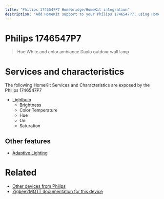 ```yaml
---
title: "Philips 1746547P7 Homebridge/HomeKit integration"
description: "Add HomeKit support to your Philips 1746547P7, using Homebridge, Zigbee2MQTT and homebridge-z2m."
---
```

<!---
This file has been GENERATED using src/docgen/docgen.ts
DO NOT EDIT THIS FILE MANUALLY!
-->
# Philips 1746547P7
> Hue White and color ambiance Daylo outdoor wall lamp


# Services and characteristics
The following HomeKit Services and Characteristics are exposed by
the Philips 1746547P7

* [Lightbulb](../../light.md)
  * Brightness
  * Color Temperature
  * Hue
  * On
  * Saturation

## Other features
* [Adaptive Lighting](../../light.md)

# Related
* [Other devices from Philips](../index.md#philips)
* [Zigbee2MQTT documentation for this device](https://www.zigbee2mqtt.io/devices/1746547P7.html)